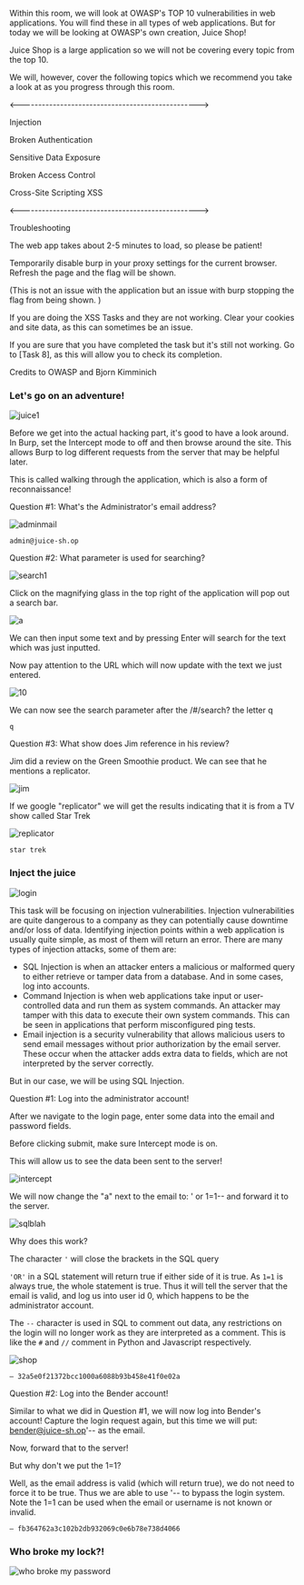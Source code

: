 Within this room, we will look at OWASP's TOP 10 vulnerabilities in web applications. You will find these in all types of web applications. But for today we will be looking at OWASP's own creation, Juice Shop!

Juice Shop is a large application so we will not be covering every topic from the top 10.

We will, however, cover the following topics which we recommend you take a look at as you progress through this room.

<------------------------------------------------->

Injection

Broken Authentication

Sensitive Data Exposure

Broken Access Control

Cross-Site Scripting XSS

<------------------------------------------------->

Troubleshooting

The web app takes about 2-5 minutes to load, so please be patient!

Temporarily disable burp in your proxy settings for the current browser. Refresh the page and the flag will be shown. 

(This is not an issue with the application but an issue with burp stopping the flag from being shown. )

If you are doing the XSS Tasks and they are not working. Clear your cookies and site data, as this can sometimes be an issue. 

If you are sure that you have completed the task but it's still not working. Go to [Task 8], as this will allow you to check its completion.



Credits to OWASP and Bjorn Kimminich

<h3>Let's go on an adventure!</h3>

![juice1](https://github.com/schoto/THM-Web-Hacking-Fundamentals/assets/69323411/d281d969-b5a5-4730-aaf1-bdafd73f2700)

Before we get into the actual hacking part, it's good to have a look around. In Burp, set the Intercept mode to off and then browse around the site. This allows Burp to log different requests from the server that may be helpful later. 

This is called walking through the application, which is also a form of reconnaissance!

Question #1: What's the Administrator's email address?

![adminmail](https://github.com/schoto/THM-Web-Hacking-Fundamentals/assets/69323411/a9c71dff-7f0f-4959-b36a-8ce56b5d29e6)

```admin@juice-sh.op```

Question #2: What parameter is used for searching? 

![search1](https://github.com/schoto/THM-Web-Hacking-Fundamentals/assets/69323411/dc2355a0-c32f-4b55-98d8-e1fc0256521b)

Click on the magnifying glass in the top right of the application will pop out a search bar.

![a](https://github.com/schoto/THM-Web-Hacking-Fundamentals/assets/69323411/7b43ff7a-9ea6-40e8-885d-ff2a856a1af3)

We can then input some text and by pressing Enter will search for the text which was just inputted.

Now pay attention to the URL which will now update with the text we just entered.

![10](https://github.com/schoto/THM-Web-Hacking-Fundamentals/assets/69323411/543171f3-16ca-433a-b6e7-46e26b3da146)

We can now see the search parameter after the /#/search? the letter q

```q```

Question #3: What show does Jim reference in his review? 

Jim did a review on the Green Smoothie product. We can see that he mentions a replicator. 

![jim](https://github.com/schoto/THM-Web-Hacking-Fundamentals/assets/69323411/a3f4324c-9599-4d47-9720-4386fa1719ba)

If we google "replicator" we will get the results indicating that it is from a TV show called Star Trek

![replicator](https://github.com/schoto/THM-Web-Hacking-Fundamentals/assets/69323411/2959848e-f7e7-41c5-aa86-5709984938d0)

```star trek```

<h3>Inject the juice</h3>

![login](https://github.com/schoto/THM-Web-Hacking-Fundamentals/assets/69323411/f349d5ce-d16a-4cc8-a4c6-461766a171f0)

This task will be focusing on injection vulnerabilities. Injection vulnerabilities are quite dangerous to a company as they can potentially cause downtime and/or loss of data. Identifying injection points within a web application is usually quite simple, as most of them will return an error. There are many types of injection attacks, some of them are:

- SQL Injection is when an attacker enters a malicious or malformed query to either retrieve or tamper data from a database. And in some cases, log into accounts.
- Command Injection is when web applications take input or user-controlled data and run them as system commands. An attacker may tamper with this data to execute their own system commands. This can be seen in applications that perform misconfigured ping tests.
- Email injection is a security vulnerability that allows malicious users to send email messages without prior authorization by the email server. These occur when the attacker adds extra data to fields, which are not interpreted by the server correctly. 

But in our case, we will be using SQL Injection.

Question #1: Log into the administrator account!

After we navigate to the login page, enter some data into the email and password fields.

Before clicking submit, make sure Intercept mode is on.

This will allow us to see the data been sent to the server!

![intercept](https://github.com/schoto/THM-Web-Hacking-Fundamentals/assets/69323411/a0a06a7f-d5a8-4ab0-944b-79480e0bdb8c)

We will now change the "a" next to the email to: ' or 1=1-- and forward it to the server.

![sqlblah](https://github.com/schoto/THM-Web-Hacking-Fundamentals/assets/69323411/d446bdb9-b37d-432a-863a-c7536be746b1)

Why does this work?

The character ```'``` will close the brackets in the SQL query

```'OR'``` in a SQL statement will return true if either side of it is true. As ```1=1``` is always true, the whole statement is true. Thus it will tell the server that the email is valid, and log us into user id 0, which happens to be the administrator account.

The ```--``` character is used in SQL to comment out data, any restrictions on the login will no longer work as they are interpreted as a comment. This is like the ```#``` and ```//``` comment in Python and Javascript respectively.

![shop](https://github.com/schoto/THM-Web-Hacking-Fundamentals/assets/69323411/210b77a8-d57c-4ee3-a834-fa344480a4ef)

```— 32a5e0f21372bcc1000a6088b93b458e41f0e02a```

Question #2: Log into the Bender account!

Similar to what we did in Question #1, we will now log into Bender's account! Capture the login request again, but this time we will put: bender@juice-sh.op'-- as the email. 

Now, forward that to the server!

But why don't we put the 1=1?

Well, as the email address is valid (which will return true), we do not need to force it to be true. Thus we are able to use '-- to bypass the login system. Note the 1=1 can be used when the email or username is not known or invalid.

```— fb364762a3c102b2db932069c0e6b78e738d4066```

<h3>Who broke my lock?!</h3>

![who broke my password](https://github.com/schoto/THM-Web-Hacking-Fundamentals/assets/69323411/c79c8588-2986-406a-b125-9f4bd4fb9202)


